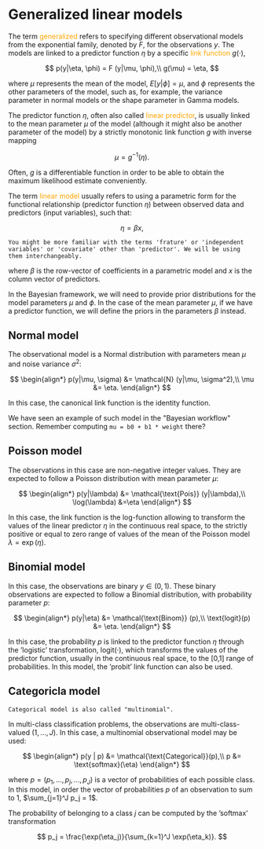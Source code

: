 # Generalized linear models

The term <font color='orange'>generalized</font> refers to specifying different observational models from the exponential family, denoted by $F$, for the observations $y$. The models are linked to a predictor function $\eta$ by a specific <font color='orange'>link function</font> $g(·)$,

$$
p(y|\eta, \phi) = F (y|\mu, \phi),\\
g(\mu) = \eta,
$$

where $\mu$ represents the mean of the model, $E[y | \phi] = \mu$, and $\phi$ represents the other parameters of the model, such as, for example, the variance parameter in normal models or the shape parameter in Gamma models. 

The predictor function $\eta$, often also called <font color='orange'>linear predictor</font>, is usually linked to the mean parameter $\mu$ of the model (although it might also be another parameter of the model) by a strictly monotonic link function $g$ with inverse mapping 

$$
\mu = g^{−1}(\eta). 
$$

Often, $g$ is a differentiable function in order to be able to obtain the maximum likelihood estimate conveniently.

The term <font color='orange'>linear model</font> usually refers to using a parametric form for the functional relationship (predictor function $\eta$) between observed data and predictors (input variables), such that:

$$
\eta = \beta x,
$$

```{margin}
You might be more familiar with the terms 'frature' or 'independent variables' or 'covariate' other than 'predictor'. We will be using them interchangeably.
```
where $\beta$ is the row-vector of coefficients in a parametric model and $x$ is the column vector of predictors.

In the Bayesian framework, we will need to provide prior distributions for the model parameters $\mu$ and $\phi$. In the case of the mean parameter $\mu$, if we have a predictor function, we will define the priors in the parameters $\beta$ instead.

## Normal model

The observational model is a Normal distribution with parameters mean $\mu$ and noise variance $\sigma^2$:

$$
\begin{align*}
p(y|\mu, \sigma) &= \mathcal{N} (y|\mu, \sigma^2),\\
\mu &= \eta.
\end{align*}
$$

In this case, the canonical link function is the identity function.

We have seen an example of such model in the "Bayesian workflow" section. Remember computing `mu = b0 + b1 * weight` there?

## Poisson model

The observations in this case are non-negative integer values. They are expected to follow a Poisson distribution with mean parameter $\mu$:

$$
\begin{align*}
p(y|\lambda) &= \mathcal{\text{Pois}} (y|\lambda),\\
\log(\lambda) &=\eta
\end{align*}
$$

In this case, the link function is the log-function allowing to transform the values of the linear predictor $\eta$ in the continuous real space, to the strictly positive or equal to zero range of values of the mean of the Poisson model $\lambda = \exp(\eta)$.

## Binomial model

In this case, the observations are binary $y \in (0,1)$. These binary observations are expected to follow a Binomial distribution, with probability parameter $p$:

$$
\begin{align*}
p(y|\eta) &= \mathcal{\text{Binom}} (p),\\
\text{logit}(p) &= \eta.
\end{align*}
$$

In this case, the probability $p$ is linked to the predictor function $\eta$ through the ’logistic’ transformation, $\text{logit}(·)$, which transforms the values of the predictor function, usually in the continuous real space, to the [0,1] range of probabilities. In this model, the ’probit’ link function can also be used. 


## Categoricla model
```{margin}
Categorical model is also called "multinomial".
```

In multi-class classification problems, the observations are multi-class-valued $(1, . . . , J )$. In this case, a multinomial observational model may be used:

$$
\begin{align*}
p(y | p) &= \mathcal{\text{Categorical}}(p),\\
p &= \text{softmax}(\eta)
\end{align*}
$$

where $p = (p_1,...,p_j,...,p_J)$ is a vector of probabilities of each possible class. In this model, in order the vector of probabilities $p$ of an observation to sum to 1, $\sum_{j=1}^J p_j = 1$.

The probability of belonging to a class $j$ can be computed by the ’softmax’ transformation

$$
p_j = \frac{\exp(\eta_j)}{\sum_{k=1}^J \exp(\eta_k)}.
$$